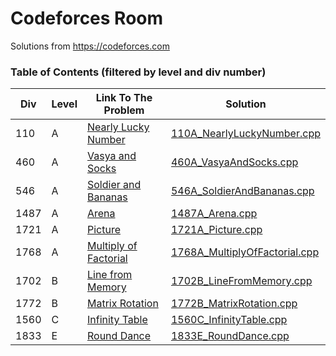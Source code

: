 # Codeforces Room

Solutions from https://codeforces.com

### **Table of Contents (filtered by level and div number)**
|Div|Level|Link To The Problem|Solution|
|-|-|-|-|
110|A|[Nearly Lucky Number](https://codeforces.com/problemset/problem/110/A)|[110A_NearlyLuckyNumber.cpp](https://github.com/myvsky/competitive-programming/blob/master/Codeforces/110A_NearlyLuckyNumber.cpp)|
460|A|[Vasya and Socks](https://codeforces.com/problemset/problem/460/A)|[460A_VasyaAndSocks.cpp](https://github.com/myvsky/competitive-programming/blob/master/Codeforces/460A_VasyaAndSocks.cpp)|
546|A|[Soldier and Bananas](https://codeforces.com/problemset/problem/460/A)|[546A_SoldierAndBananas.cpp](https://github.com/myvsky/competitive-programming/blob/master/Codeforces/546A_SoldierAndBananas.cpp)|
1487|A|[Arena](https://codeforces.com/problemset/problem/1487/A)|[1487A_Arena.cpp](https://github.com/myvsky/competitive-programming/blob/master/Codeforces/1487A_Arena.cpp)|
1721|A|[Picture](https://codeforces.com/problemset/problem/1721/A)|[1721A_Picture.cpp](https://github.com/myvsky/competitive-programming/blob/master/Codeforces/1721A_Picture.cpp)|
1768|A|[Multiply of Factorial](https://codeforces.com/problemset/problem/1721/A)|[1768A_MultiplyOfFactorial.cpp](https://github.com/myvsky/competitive-programming/blob/master/Codeforces/1768A_MultiplyOfFactorial.cpp)|
1702|B|[Line from Memory](https://codeforces.com/problemset/problem/1487/A)|[1702B_LineFromMemory.cpp](https://github.com/myvsky/competitive-programming/blob/master/Codeforces/1702B_LineFromMemory.cpp)|
1772|B|[Matrix Rotation](https://codeforces.com/problemset/problem/1772/B)|[1772B_MatrixRotation.cpp](https://github.com/myvsky/competitive-programming/blob/master/Codeforces/1772B_MatrixRotation.cpp)|
1560|C|[Infinity Table](https://codeforces.com/problemset/problem/1560/C)|[1560C_InfinityTable.cpp](https://github.com/myvsky/competitive-programming/blob/master/Codeforces/1560C_InfinityTable.cpp)|
1833|E|[Round Dance](https://codeforces.com/problemset/problem/1833/E)|[1833E_RoundDance.cpp](https://github.com/myvsky/competitive-programming/blob/master/Codeforces/1833E_RoundDance.cpp)|